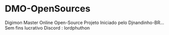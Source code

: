 # DMO-OpenSources
Digimon Master Online Open-Source
Projeto Iniciado pelo Djnandinho-BR...
Sem fins lucrativo
Discord : lordphuthon
